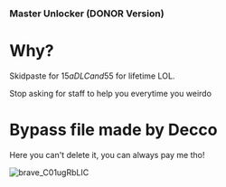 ### Master Unlocker (DONOR Version)

# Why?
Skidpaste for $15 a DLC and 55$ for lifetime LOL.

Stop asking for staff to help you everytime you weirdo




# Bypass file made by Decco


Here you can't delete it, you can always pay me tho!



![brave_C01ugRbLIC](https://github.com/Unknxwn007/Apex/assets/122758988/ca69480f-736f-4bcf-a4a9-ed17a18245f0)
